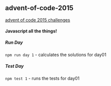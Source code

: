 ## advent-of-code-2015


[advent of code 2015 challenges](http://adventofcode.com/)

#### Javascript all the things!

##### Run Day

`npm run day 1` - calculates the solutions for day01

##### Test Day

`npm test 1` - runs the tests for day01
